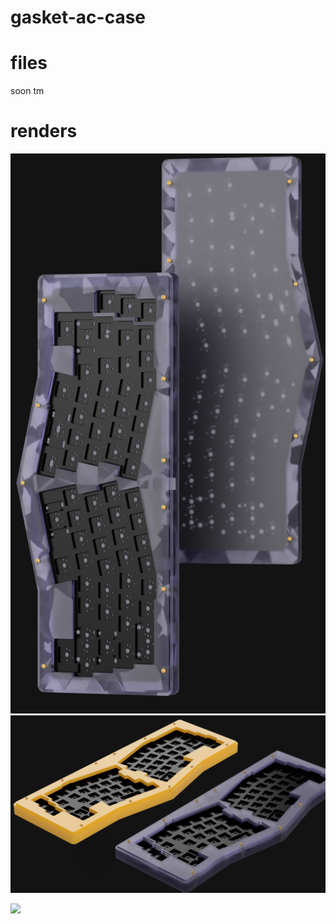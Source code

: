 # gasket-ac-case
# files
soon tm
# renders
![](renders/zzzzzzzzzzzzzzz.png)
![](renders/aaaaaaaaaaaaaaaaaaaaaaa.png)

![](renders/mad-hatterv5.png)

